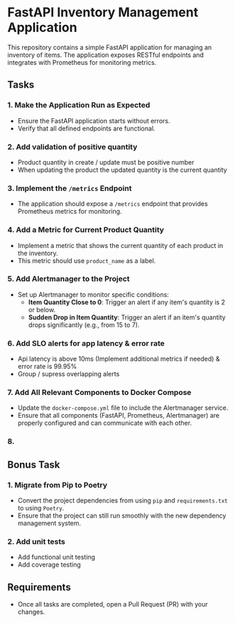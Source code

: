 # FastAPI Inventory Management Application

This repository contains a simple FastAPI application for managing an inventory of items. The application exposes RESTful endpoints and integrates with Prometheus for monitoring metrics.

## Tasks

### 1. Make the Application Run as Expected
- Ensure the FastAPI application starts without errors.
- Verify that all defined endpoints are functional.

### 2. Add validation of positive quantity
- Product quantity in create / update must be positive number
- When updating the product the updated quantity is the current quantity

### 3. Implement the `/metrics` Endpoint
- The application should expose a `/metrics` endpoint that provides Prometheus metrics for monitoring.

### 4. Add a Metric for Current Product Quantity
- Implement a metric that shows the current quantity of each product in the inventory.
- This metric should use `product_name` as a label.

### 5. Add Alertmanager to the Project
- Set up Alertmanager to monitor specific conditions:
  - **Item Quantity Close to 0**: Trigger an alert if any item's quantity is 2 or below.
  - **Sudden Drop in Item Quantity**: Trigger an alert if an item's quantity drops significantly (e.g., from 15 to 7).

### 6. Add SLO alerts for app latency & error rate
- Api latency is above 10ms (Implement additional metrics if needed) & error rate is 99.95%
- Group / supress overlapping alerts

### 7. Add All Relevant Components to Docker Compose
- Update the `docker-compose.yml` file to include the Alertmanager service.
- Ensure that all components (FastAPI, Prometheus, Alertmanager) are properly configured and can communicate with each other.

### 8. 

## Bonus Task

### 1. Migrate from Pip to Poetry
- Convert the project dependencies from using `pip` and `requirements.txt` to using `Poetry`.
- Ensure that the project can still run smoothly with the new dependency management system.

### 2. Add unit tests
- Add functional unit testing
- Add coverage testing

## Requirements

- Once all tasks are completed, open a Pull Request (PR) with your changes.
